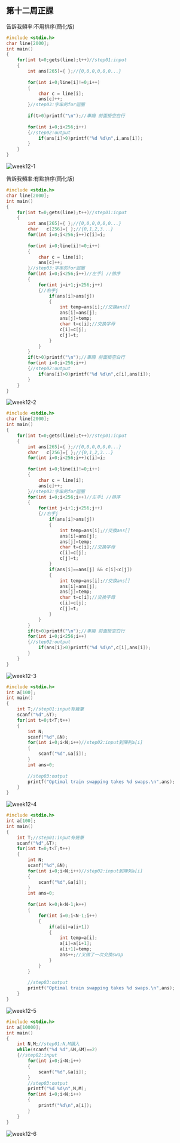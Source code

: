 ## 第十二周正課

告訴我頻率:不用排序(簡化版)
```c
#include <stdio.h>
char line[2000];
int main()
{
	for(int t=0;gets(line);t++)//step01:input
	{
		int ans[265]={ };//{0,0,0,0,0,0...}
		
		for(int i=0;line[i]!=0;i++)
		{
			char c = line[i];
			ans[c]++;
		}//step03:字串的for迴圈
		
		if(t>0)printf("\n");//車廂 前面掛空白行
	
		for(int i=0;i<256;i++)
		{//step02:output
			if(ans[i]>0)printf("%d %d\n",i,ans[i]);
		}
	}
}
```
![week12-1](https://user-images.githubusercontent.com/71545492/118208446-5d1b5380-b499-11eb-831d-205904f93744.png)

告訴我頻率:有點排序(簡化版)
```c
#include <stdio.h>
char line[2000];
int main()
{
	for(int t=0;gets(line);t++)//step01:input
	{
		int ans[265]={ };//{0,0,0,0,0,0...}
		char   c[256]={ };//{0,1,2,3...}
		for(int i=0;i<256;i++)c[i]=i;
		
		for(int i=0;line[i]!=0;i++)
		{
			char c = line[i];
			ans[c]++;
		}//step03:字串的for迴圈
		for(int i=0;i<256;i++)//左手i //排序
		{
			for(int j=i+1;j<256;j++)
			{//右手j
				if(ans[i]>ans[j])
				{
					int temp=ans[i];//交換ans[]
					ans[i]=ans[j];
					ans[j]=temp;
					char t=c[i];//交換字母
					c[i]=c[j];
					c[j]=t;
				}
			}
		}
		if(t>0)printf("\n");//車廂 前面掛空白行
		for(int i=0;i<256;i++)
		{//step02:output
			if(ans[i]>0)printf("%d %d\n",c[i],ans[i]);
		}
	}
}
```
![week12-2](https://user-images.githubusercontent.com/71545492/118210152-a02af600-b49c-11eb-9bfd-02bfc0ffb7aa.png)

```c
#include <stdio.h>
char line[2000];
int main()
{
	for(int t=0;gets(line);t++)//step01:input
	{
		int ans[265]={ };//{0,0,0,0,0,0...}
		char   c[256]={ };//{0,1,2,3...}
		for(int i=0;i<256;i++)c[i]=i;
		
		for(int i=0;line[i]!=0;i++)
		{
			char c = line[i];
			ans[c]++;
		}//step03:字串的for迴圈
		for(int i=0;i<256;i++)//左手i //排序
		{
			for(int j=i+1;j<256;j++)
			{//右手j
				if(ans[i]>ans[j])
				{
					int temp=ans[i];//交換ans[]
					ans[i]=ans[j];
					ans[j]=temp;
					char t=c[i];//交換字母
					c[i]=c[j];
					c[j]=t;
				}
				if(ans[i]==ans[j] && c[i]<c[j])
				{
					int temp=ans[i];//交換ans[]
					ans[i]=ans[j];
					ans[j]=temp;
					char t=c[i];//交換字母
					c[i]=c[j];
					c[j]=t;
				}
			}
		}
		if(t>0)printf("\n");//車廂 前面掛空白行
		for(int i=0;i<256;i++)
		{//step02:output
			if(ans[i]>0)printf("%d %d\n",c[i],ans[i]);
		}
	}
}
```
![week12-3](https://user-images.githubusercontent.com/71545492/118211462-b639b600-b49e-11eb-8e13-d7b9af89a7cb.png)


```c
#include <stdio.h>
int a[100];
int main()
{
	int T;//step01:input有幾筆
	scanf("%d",&T);
	for(int t=0;t<T;t++)
	{
		int N;
		scanf("%d",&N);
		for(int i=0;i<N;i++)//step02:input到陣列a[i]
		{
			scanf("%d",&a[i]);
		}
		int ans=0;
		
		//step03:output
		printf("Optimal train swapping takes %d swaps.\n",ans);
	}
}
```
![week12-4](https://user-images.githubusercontent.com/71545492/118214679-c2c00d80-b4a2-11eb-86e8-f13e08280a54.png)


```c
#include <stdio.h>
int a[100];
int main()
{
	int T;//step01:input有幾筆
	scanf("%d",&T);
	for(int t=0;t<T;t++)
	{
		int N;
		scanf("%d",&N);
		for(int i=0;i<N;i++)//step02:input到陣列a[i]
		{
			scanf("%d",&a[i]);
		}
		int ans=0;
		
		for(int k=0;k<N-1;k++)
		{
			for(int i=0;i<N-1;i++)
			{
				if(a[i]>a[i+1])
				{
					int temp=a[i];
					a[i]=a[i+1];
					a[i+1]=temp;
					ans++;//又做了一次交換swap
				}
			}
		}
		
		//step03:output
		printf("Optimal train swapping takes %d swaps.\n",ans);
	}
}
```
![week12-5](https://user-images.githubusercontent.com/71545492/118215736-b6d54b00-b4a4-11eb-84da-a40a109cc4cc.png)

```c
#include <stdio.h>
int a[10000];
int main()
{
	int N,M;//step01:N,M讀入
	while(scanf("%d %d",&N,&M)==2)
	{//step02:input
		for(int i=0;i<N;i++)
		{
			scanf("%d",&a[i]);
		}
		//step03:output
		printf("%d %d\n",N,M);
		for(int i=0;i<N;i++)
		{
			printf("%d\n",a[i]);
		}
	}
}
```
![week12-6](https://user-images.githubusercontent.com/71545492/118217639-74157200-b4a8-11eb-97fc-80f3670a31b8.png)

